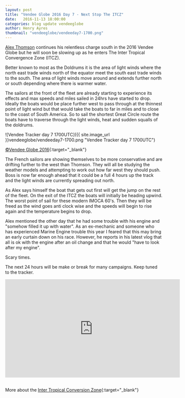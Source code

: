 ```yaml
--- 
layout: post
title: "Vendee Globe 2016 Day 7 - Next Stop The ITCZ"
date:   2016-11-13 18:00:00
categories: blog update vendeeglobe
author: Henry Ayres
thumbnail: "vendeeglobe/vendeeday7-1700.png"
--- 
```


[Alex Thomson](http://www.alexthomsonracing.com/) continues his relentless charge south in the 2016 Vendee Globe
but he will soon be slowing up as he enters The Inter Tropical Convergence Zone (ITCZ).

Better known to most as the Doldrums it is the area of light winds where the north east trade winds north of the equator meet the south east trade winds to the south.
The area of light winds move around and extends further north or south depending where there is warmer water.

The sailors at the front of the fleet are already starting to experience its effects and max speeds and miles sailed in 24hrs have started to drop.
Ideally the boats would be place further west to pass through at the thinnest point of light wind but that would take the boats to far in miles and 
to close to the coast of South America.  So to sail the shortest Great Circle route the boats have to traverse through the light winds, 
heat and sudden squalls of the doldrums.  

![Vendee Tracker day 7 1700UTC]({{ site.image_url }}vendeeglobe/vendeeday7-1700.png "Vendee Tracker day 7 1700UTC")

[&copy;Vendee Globe 2016](http://tracking2016.vendeeglobe.org/hp5ip0/){:target="_blank"}


The French sailors are showing themselves to be more conservative and are drifting further to the west than Thomson. 
They will all be studying the weather models and attempting to work out how far west they should push.
Boss is now far enough ahead that it could be a full 4 hours up the track and the light winds are currently spreading out north.

As Alex says himself the boat that gets out first will get the jump on the rest of the fleet.
On the exit of the ITCZ the boats will initially be heading upwind.  The worst point of sail for these modern IMOCA 60's. 
Then they will be freed as the wind goes anti clock wise and the speeds will begin to rise again and the temperature begins to drop.

Alex mentioned the other day that he had some trouble with his engine and "somehow filled it up with water".  As an ex-mechanic and someone who 
has experienced Marine Engine trouble this year I feared that this may bring an early curtain down on his race.
However, he reports in his latest vlog that all is ok with the engine after an oil change and that he would "have to look after my engine". 

Scary times.

The next 24 hours will be make or break for many campaigns.  Keep tuned to the tracker.

<iframe width="560" height="315" src="https://www.youtube.com/embed/4EVNKG26Sl8" frameborder="0" allowfullscreen></iframe>
&nbsp;  




More about the [Inter Tropical Conversion Zone](https://en.wikipedia.org/wiki/Intertropical_Convergence_Zone){:target="_blank"}